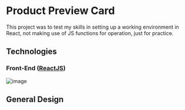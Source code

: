 # Product Preview Card

This project was to test my skills in setting up a working environment in React, not making use of JS functions for operation, just for practice.

## Technologies
### Front-End ([ReactJS](https://pt-br.reactjs.org/))

![image](https://github.com/willmarchi01/react-product-preview-card/blob/main/midia/1.png)

## General Design
